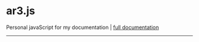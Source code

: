 # ar3.js #
Personal javaScript for my documentation | [full documentation](https://arza-3d.github.io/ar3js/)

---------------------------------------------------------
